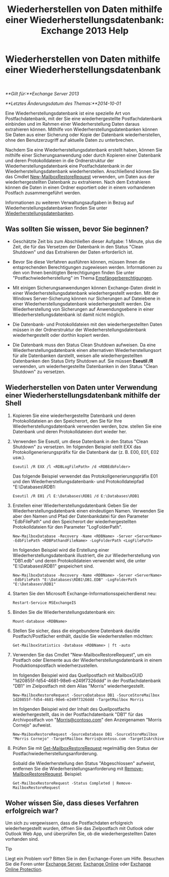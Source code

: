 ﻿---
title: 'Wiederherstellen von Daten mithilfe einer Wiederherstellungsdatenbank: Exchange 2013 Help'
TOCTitle: Wiederherstellen von Daten mithilfe einer Wiederherstellungsdatenbank
ms:assetid: d64c18e7-16af-4bd8-a5c5-01206984d4d1
ms:mtpsurl: https://technet.microsoft.com/de-de/library/Ee332351(v=EXCHG.150)
ms:contentKeyID: 50476814
ms.date: 05/22/2018
mtps_version: v=EXCHG.150
ms.translationtype: MT
---

# Wiederherstellen von Daten mithilfe einer Wiederherstellungsdatenbank

 

_**Gilt für:**Exchange Server 2013_

_**Letztes Änderungsdatum des Themas:**2014-10-01_

Eine Wiederherstellungsdatenbank ist eine spezielle Art von Postfachdatenbank, mit der Sie eine wiederhergestellte Postfachdatenbank einbinden und im Rahmen einer Wiederherstellung Daten daraus extrahieren können. Mithilfe von Wiederherstellungsdatenbanken können Sie Daten aus einer Sicherung oder Kopie der Datenbank wiederherstellen, ohne den Benutzerzugriff auf aktuelle Daten zu unterbrechen.

Nachdem Sie eine Wiederherstellungsdatenbank erstellt haben, können Sie mithilfe einer Sicherungsanwendung oder durch Kopieren einer Datenbank und deren Protokolldateien in die Ordnerstruktur der Wiederherstellungsdatenbank eine Postfachdatenbank in der Wiederherstellungsdatenbank wiederherstellen. Anschließend können Sie das Cmdlet [New-MailboxRestoreRequest](https://technet.microsoft.com/de-de/library/ff829875\(v=exchg.150\)) verwenden, um Daten aus der wiederhergestellten Datenbank zu extrahieren. Nach dem Extrahieren können die Daten in einen Ordner exportiert oder in einem vorhandenen Postfach zusammengeführt werden.

Informationen zu weiteren Verwaltungsaufgaben in Bezug auf Wiederherstellungsdatenbanken finden Sie unter [Wiederherstellungsdatenbanken](recovery-databases-exchange-2013-help.md).

## Was sollten Sie wissen, bevor Sie beginnen?

  - Geschätzte Zeit bis zum Abschließen dieser Aufgabe: 1 Minute, plus die Zeit, die für das Versetzen der Datenbank in den Status "Clean Shutdown" und das Extrahieren der Daten erforderlich ist.

  - Bevor Sie diese Verfahren ausführen können, müssen Ihnen die entsprechenden Berechtigungen zugewiesen werden. Informationen zu den von Ihnen benötigten Berechtigungen finden Sie unter "Postfachwiederherstellung" im Thema [Empfängerberechtigungen](recipients-permissions-exchange-2013-help.md).

  - Mit einigen Sicherungsanwendungen können Exchange-Daten direkt in einer Wiederherstellungsdatenbank wiederhergestellt werden. Mit der Windows Server-Sicherung können nur Sicherungen auf Dateiebene in einer Wiederherstellungsdatenbank wiederhergestellt werden. Die Wiederherstellung von Sicherungen auf Anwendungsebene in einer Wiederherstellungsdatenbank ist damit nicht möglich.

  - Die Datenbank- und Protokolldateien mit den wiederhergestellten Daten müssen in der Ordnerstruktur der Wiederherstellungsdatenbank wiederhergestellt oder dorthin kopiert werden.

  - Die Datenbank muss den Status Clean Shutdown aufweisen. Da eine Wiederherstellungsdatenbank einen alternativen Wiederherstellungsort für alle Datenbanken darstellt, weisen alle wiederhergestellten Datenbanken den Status Dirty Shutdown auf. Sie müssen **Eseutil /R** verwenden, um wiederhergestellte Datenbanken in den Status "Clean Shutdown" zu versetzen.

## Wiederherstellen von Daten unter Verwendung einer Wiederherstellungsdatenbank mithilfe der Shell

1.  Kopieren Sie eine wiederhergestellte Datenbank und deren Protokolldateien an den Speicherort, den Sie für Ihre Wiederherstellungsdatenbank verwenden werden, bzw. stellen Sie eine Datenbank und deren Protokolldateien dort wieder her.

2.  Verwenden Sie Eseutil, um diese Datenbank in den Status "Clean Shutdown" zu versetzen. Im folgenden Beispiel stellt EXX das Protokollgenerierungspräfix für die Datenbank dar (z. B. E00, E01, E02 usw.).
    
        Eseutil /R EXX /l <RDBLogFilePath> /d <RDBEdbFolder>
    
    Das folgende Beispiel verwendet das Protokollgenerierungspräfix E01 und den Wiederherstellungsdatenbank- und Protokolldateipfad "E:\\Databases\\RDB1:
    
        Eseutil /R E01 /l E:\Databases\RDB1 /d E:\Databases\RDB1

3.  Erstellen einer Wiederherstellungsdatenbank Geben Sie der Wiederherstellungsdatenbank einen eindeutigen Namen. Verwenden Sie aber den Namen und Pfad der Datenbankdatei für den Parameter "EdbFilePath" und den Speicherort der wiederhergestellten Protokolldateien für den Parameter "LogFolderPath".
    
        New-MailboxDatabase -Recovery -Name <RDBName> -Server <ServerName> -EdbFilePath <RDBPathandFileName> -LogFolderPath <LogFilePath>
    
    Im folgenden Beispiel wird die Erstellung einer Wiederherstellungsdatenbank illustriert, die zur Wiederherstellung von "DB1.edb" und deren Protokolldateien verwendet wird, die unter "E:\\Databases\\RDB1" gespeichert sind.
    
        New-MailboxDatabase -Recovery -Name <RDBName> -Server <ServerName> -EdbFilePath "E:\Databases\RDB1\DB1.EDB" -LogFolderPath "E:\Databases\RDB1"

4.  Starten Sie den Microsoft Exchange-Informationsspeicherdienst neu:
    
        Restart-Service MSExchangeIS

5.  Binden Sie die Wiederherstellungsdatenbank ein:
    
        Mount-database <RDBName>

6.  Stellen Sie sicher, dass die eingebundene Datenbank das/die Postfach/Postfächer enthält, das/die Sie wiederherstellen möchten:
    
        Get-MailboxStatistics -Database <RDBName> | ft -auto

7.  Verwenden Sie das Cmdlet "New-MailboxRestoreRequest", um ein Postfach oder Elemente aus der Wiederherstellungsdatenbank in einem Produktionspostfach wiederherzustellen.
    
    Im folgenden Beispiel wird das Quellpostfach mit MailboxGUID "1d20855f-fd54-4681-98e6-e249f7326ddd" in der Postfachdatenbank "DB1" im Zielpostfach mit dem Alias "Morris" wiederhergestellt.
    
        New-MailboxRestoreRequest -SourceDatabase DB1 -SourceStoreMailbox 1d20855f-fd54-4681-98e6-e249f7326ddd -TargetMailbox Morris
    
    Im folgenden Beispiel wird der Inhalt des Quellpostfachs wiederhergestellt, das in der Postfachdatenbank "DB1" für das Archivpostfach von "Morris@contoso.com" den Anzeigenamen "Morris Cornejo" aufweist.
    
        New-MaiboxRestoreRequest -SourceDatabase DB1 -SourceStoreMailbox "Morris Cornejo" -TargetMailbox Morris@contoso.com -TargetIsArchive

8.  Prüfen Sie mit [Get-MailboxRestoreRequest](https://technet.microsoft.com/de-de/library/ff829907\(v=exchg.150\)) regelmäßig den Status der Postfachwiederherstellungsanforderung.
    
    Sobald die Wiederherstellung den Status "Abgeschlossen" aufweist, entfernen Sie die Wiederherstellungsanforderung mit [Remove-MailboxRestoreRequest](https://technet.microsoft.com/de-de/library/ff829910\(v=exchg.150\)). Beispiel:
    
        Get-MailboxRestoreRequest -Status Completed | Remove-MailboxRestoreRequest

## Woher wissen Sie, dass dieses Verfahren erfolgreich war?

Um sich zu vergewissern, dass die Postfachdaten erfolgreich wiederhergestellt wurden, öffnen Sie das Zielpostfach mit Outlook oder Outlook Web App, und überprüfen Sie, ob die wiederhergestellten Daten vorhanden sind.


> [!TIP]
> Liegt ein Problem vor? Bitten Sie in den Exchange-Foren um Hilfe. Besuchen Sie die Foren unter <A href="https://go.microsoft.com/fwlink/p/?linkid=60612">Exchange Server</A>, <A href="https://go.microsoft.com/fwlink/p/?linkid=267542">Exchange Online</A> oder <A href="https://go.microsoft.com/fwlink/p/?linkid=285351">Exchange Online Protection</A>.


